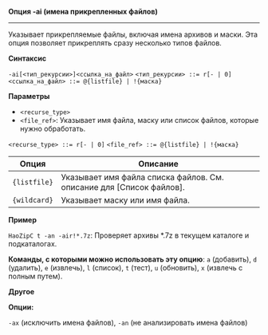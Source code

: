 ﻿

**Опция -ai (имена прикрепленных файлов)**

--------------------------------------------------------------------------------

Указывает прикрепляемые файлы, включая имена архивов и маски. Эта опция позволяет прикреплять сразу несколько типов файлов.

**Синтаксис**

`-ai[<тип_рекурсии>]<ссылка_на_файл>`
`<тип_рекурсии> ::= r[- | 0]`
`<ссылка_на_файл> ::= @{listfile} | !{маска}`

**Параметры**

* `<recurse_type>`
* `<file_ref>`: Указывает имя файла, маску или список файлов, которые нужно обработать.

`<recurse_type> ::= r[- | 0]`
`<file_ref> ::= @{listfile} | !{маска}`

| Опция    | Описание                                                                  |
|-----------|-----------------------------------------------------------------------------|
| `{listfile}` | Указывает имя файла списка файлов. См. описание для [Список файлов].       |
| `{wildcard}` | Указывает маску или имя файла.                                           |

**Пример**

`HaoZipC t -an -air!*.7z`: Проверяет архивы *.7z в текущем каталоге и подкаталогах.

**Команды, с которыми можно использовать эту опцию**: `a` (добавить), `d` (удалить), `e` (извлечь), `l` (список), `t` (тест), `u` (обновить), `x` (извлечь с полным путем).

**Другое**

**Опции:**

`-ax` (исключить имена файлов), `-an` (не анализировать имена файлов)
